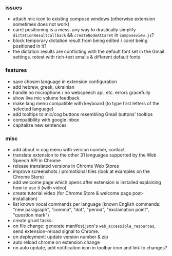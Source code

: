 ### issues

- attach mic icon to existing compose windows (otherwise extension sometimes does not work)
- caret positioning is a mess. any way to drastically simplify `dictationResultCallback` && `createNodeAtCaret` in `composeview.js`?
 - block temporary dictation result from being edited / caret being positioned in it?
- the dictation results are conflicting with the default font set in the Gmail settings. retest with rich-text emails & different default fonts

### features

- save chosen language in extension configuration
- add hebrew, greek, ukrainian
- handle no microphone / no webspeech api, etc. errors gracefully
- show live mic volume feedback
- make lang menu compatible with keyboard (to type first letters of the selected language)
- add tooltips to mic/cog buttons resembling Gmail buttons' tooltips
- compatibility with google inbox
- capitalize new sentences

### misc

- add about in cog menu with version number, contact
- translate extension to the other 31 languages supported by the Web Speech API in Chrome
- release translated versions in Chrome Web Stores
- improve screenshots / promotional tiles (look at examples on the Chrome Store)
- add welcome page which opens after extension is installed explaining how to use it (with video)
- create tutorial video (for Chrome Store & welcome page post-installation)
- list known vocal commands per language (known English commands: "new paragraph", "comma", "dot", "period", "exclamation point", "question mark")
- create grunt tasks:
 - on file change: generate manifest.json's `web_accessible_resources`, send extension-reload signal to Chrome. 
 - on deployment: update version number & zip
- auto reload chrome on extension change
- on auto update, add notification icon in toolbar icon and link to changes?